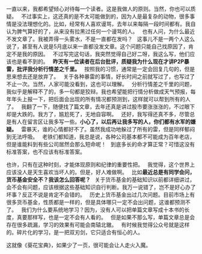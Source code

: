 一直以来，我都希望倾心对待每一个读者。这是我做人的原则。当然，你也可以质疑。
 
不过事实上，这还真的是不太可能做到的，因为人是最复杂的动物，很多事情是没法理想化的。比如，经常有人喜欢谩骂，去年以来每隔一段时间都有。我自认为脾气算好的了，从来没有拉黑过任何一个谩骂的人。
 
也有人问，为什么最近不发文章了。我被弄得一头雾水，不是一直都在发吗？
 
这事儿不是一两个人这么说了，甚至有人说是5月底以来一直都没发文章。这个问题只能自己找原因了，肯定不是我的原因。
 
不过写完这句话，我突然觉得自己好二呀，我这么写，他们应该也是看不到的。
 
**昨天有一位读者在后台批评，质疑我为什么现在才讲P2P暴雷，批评我分析行情差之千里。**
 
按照我的习惯，通常是一定会回复几句的，但是思来想去还是放弃了。
 
关于各种暴雷的事情，好长时间之前就写过了，也写过了不止一次。当然，人家可能没看到，这也可以理解。
 
分析行情差之千里的问题，我似乎是解释不了的，多一句都是狡辩。我也希望能把行情分析做成天气预报，每年年头上报一下，把后面会出现的所有情况都预测到，这样就可以帮到所有的人了。
 
我翻了一下，随便找了篇文章，去年还真是讲过股市要涨涨涨的，不过眼下却是大跌的。我方了，尴尬死了，无地自容啊。
 
还好，我写得还真不多，尽管总是有人在留言区让我多写一些。**小心了，以后再让我多写的人，你们都有水军的嫌疑。**
 
雷暴天，谁的心情都好不了。虽然我成功地躲过了所有的雷，但是同样郁闷到无法呼吸。
 
老铁们都知道，我总是说，各种公司基本都不可能成为百年老店，但是谁能料到有些公司居然会那么短命呢！
 
到底多长的命才算正常？可惜这没有标准答案，也不应该有标准答案。
  
也许，只有在这种时刻，才能体现原则和纪律的重要性把。
 
我觉得，这个世界上应该没人是天生喜欢当坏人的。但是，好人难做啊。
 
比如**最近总是有同学会问，货币基金安全不？我该怎么回答呢？**
 
关于货币基金的基础知识以前都详细讲过，会不会有问题，应该根据这些基础知识自行判断。我万一说错了，岂不是好心办了坏事？反正不说是肯定不会错的。
 
历史上货币基金出过几次问题。目前市场上有很多货币基金，性质都是一样的，但是具体哪只一定不会出问题，这谁都预测不了。
 
我们为什么要系统地学习？因为，没有人可以把单篇文章写成十本书的长度，真要那样写，也是一定不会有人看的。
 
但是如果不那么写，单篇文章总是会存在很多疏漏，学习的效果有可能会南辕北辙。
 
有时候我觉得公众号就是这样的。碎片化的学习，是一把双刃剑，它只适合有恒心的人。
  
这就像《葵花宝典》，如果少了一页，很可能会让人走火入魔。